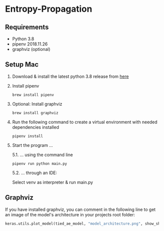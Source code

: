 # Entropy-Propagation

## Requirements
- Python 3.8
- pipenv 2018.11.26
- graphviz (optional)

## Setup Mac
1. Download & install the latest python 3.8 release from [here](https://www.python.org/downloads/mac-osx/) 

2. Install pipenv
    ```
    brew install pipenv
    ```

3. Optional: Install graphviz
    ```
    brew install graphviz
    ```

4. Run the following command to create a virtual environment with needed dependencies installed
    ```
    pipenv install
    ```
5. Start the program ...

    5.1. ... using the command line

    ```
    pipenv run python main.py
    ```

    5.2. ... through an IDE:

    Select venv as interpreter & run main.py


## Graphviz
If you have installed graphviz, you can comment in the following line to get an image of the model's architecture in your projects root folder:
```python
keras.utils.plot_model(tied_ae_model, "model_architecture.png", show_shapes=True)
```
        
        